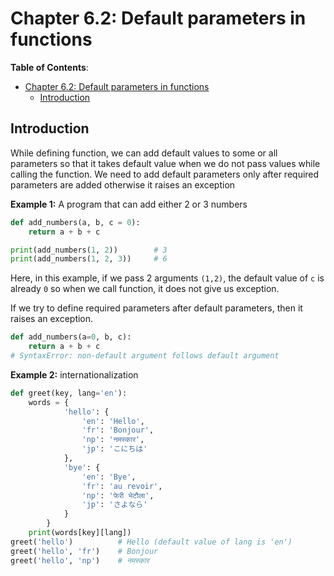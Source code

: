 # Chapter 6.2: Default parameters in functions

**Table of Contents**:

- [Chapter 6.2: Default parameters in functions](#chapter-62-default-parameters-in-functions)
  - [Introduction](#introduction)

## Introduction

While defining function, we can add default values to some or all parameters so
that it takes default value when we do not pass values while calling the
function. We need to add default parameters only after required parameters are
added otherwise it raises an exception

**Example 1:** A program that can add either 2 or 3 numbers

```python
def add_numbers(a, b, c = 0):
    return a + b + c

print(add_numbers(1, 2))        # 3
print(add_numbers(1, 2, 3))     # 6
```

Here, in this example, if we pass 2 arguments `(1,2)`, the default value of `c`
is already `0` so when we call function, it does not give us exception.

If we try to define required parameters after default parameters, then it raises
an exception.

```python
def add_numbers(a=0, b, c):
    return a + b + c
# SyntaxError: non-default argument follows default argument
```

**Example 2:** internationalization

```python
def greet(key, lang='en'):
    words = {
            'hello': {
                'en': 'Hello',
                'fr': 'Bonjour',
                'np': 'नमस्कार',
                'jp': 'こにちは'
            },
            'bye': {
                'en': 'Bye',
                'fr': 'au revoir',
                'np': 'फेरी भेटौला',
                'jp': 'さよなら'
            }
        }
    print(words[key][lang])
greet('hello')          # Hello (default value of lang is 'en')
greet('hello', 'fr')    # Bonjour
greet('hello', 'np')    # नमस्कार
```
